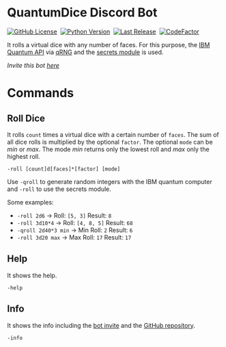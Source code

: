 
# QuantumDice Discord Bot

[![GitHub License](https://img.shields.io/badge/license-MIT-green)](LICENSE.txt)&nbsp;
[![Python Version](https://img.shields.io/badge/python-3-blue)](https://www.python.org/downloads/)&nbsp;
[![Last Release](https://img.shields.io/badge/last%20release-v2021.1-blue)](https://github.com/InformaticFreak/QuantumDice/releases/tag/2021.1)&nbsp;
[![CodeFactor](https://www.codefactor.io/repository/github/informaticfreak/quantumdice/badge)](https://www.codefactor.io/repository/github/informaticfreak/quantumdice)&nbsp;

It rolls a virtual dice with any number of faces. For this purpose, the [IBM Quantum API](https://quantum-computing.ibm.com/) via [qRNG](https://github.com/ozaner/qRNG) and the [secrets module](https://docs.python.org/3/library/secrets.html) is used.

*Invite this bot [here](https://discordapp.com/oauth2/authorize?client_id=844685330241159170&permissions=8&scope=bot)*

# Commands

## Roll Dice

It rolls `count` times a virtual dice with a certain number of `faces`. The sum of all dice rolls is multiplied by the optional `factor`. The optional `mode` can be *min* or *max*. The mode *min* returns only the lowest roll and *max* only the highest roll.

`-roll [count]d[faces]*[factor] [mode]`

Use `-qroll` to generate random integers with the IBM quantum computer and `-roll` to use the secrets module.

Some examples:

* `-roll 2d6` -> Roll: `[5, 3]` Result: `8`
* `-roll 3d10*4` -> Roll: `[4, 8, 5]` Result: `68`
* `-qroll 2d40*3 min` -> Min Roll: `2` Result: `6`
* `-roll 3d20 max` -> Max Roll: `17` Result: `17`

## Help

It shows the help.

`-help`

## Info

It shows the info including the [bot invite](https://discordapp.com/oauth2/authorize?client_id=844685330241159170&permissions=8&scope=bot) and the [GitHub repository](https://github.com/InformaticFreak/QuantumDice). 

`-info`
